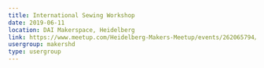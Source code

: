 ```yaml
---
title: International Sewing Workshop
date: 2019-06-11
location: DAI Makerspace, Heidelberg
link: https://www.meetup.com/Heidelberg-Makers-Meetup/events/262065794/
usergroup: makershd
type: usergroup
---
```

